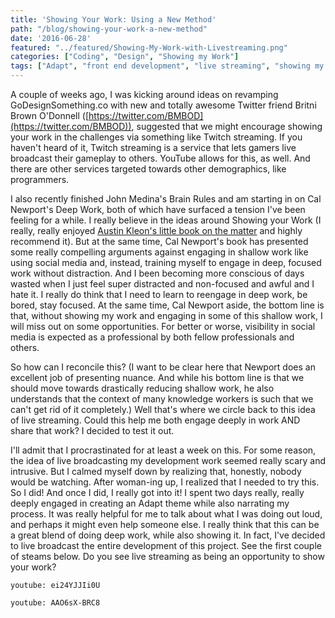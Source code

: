 ```yaml
---
title: 'Showing Your Work: Using a New Method'
path: "/blog/showing-your-work-a-new-method"
date: '2016-06-28'
featured: "../featured/Showing-My-Work-with-Livestreaming.png"
categories: ["Coding", "Design", "Showing my Work"]
tags: ["Adapt", "front end development", "live streaming", "showing my work", "streaming", "theming", "Twitch"]
---
```


A couple of weeks ago, I was kicking around ideas on revamping GoDesignSomething.co with new and totally awesome Twitter friend Britni Brown O'Donnell ([https://twitter.com/BMBOD](https://twitter.com/BMBOD)), suggested that we might encourage showing your work in the challenges via something like Twitch streaming. If you haven't heard of it, Twitch streaming is a service that lets gamers live broadcast their gameplay to others. YouTube allows for this, as well. And there are other services targeted towards other demographics, like programmers.

I also recently finished John Medina's Brain Rules and am starting in on Cal Newport's Deep Work, both of which have surfaced a tension I've been feeling for a while. I really believe in the ideas around Showing your Work (I really, really enjoyed [Austin Kleon's little book on the matter](http://austinkleon.com/show-your-work/) and highly recommend it). But at the same time, Cal Newport's book has presented some really compelling arguments against engaging in shallow work like using social media and, instead, training myself to engage in deep, focused work without distraction. And I been becoming more conscious of days wasted when I just feel super distracted and non-focused and awful and I hate it. I really do think that I need to learn to reengage in deep work, be bored, stay focused. At the same time, Cal Newport aside, the bottom line is that, without showing my work and engaging in some of this shallow work, I will miss out on some opportunities. For better or worse, visibility in social media is expected as a professional by both fellow professionals and others.

So how can I reconcile this? (I want to be clear here that Newport does an excellent job of presenting nuance. And while his bottom line is that we should move towards drastically reducing shallow work, he also understands that the context of many knowledge workers is such that we can't get rid of it completely.) Well that's where we circle back to this idea of live streaming. Could this help me both engage deeply in work AND share that work? I decided to test it out.

I'll admit that I procrastinated for at least a week on this. For some reason, the idea of live broadcasting my development work seemed really scary and intrusive. But I calmed myself down by realizing that, honestly, nobody would be watching. After woman-ing up, I realized that I needed to try this. So I did! And once I did, I really got into it! I spent two days really, really deeply engaged in creating an Adapt theme while also narrating my process. It was really helpful for me to talk about what I was doing out loud, and perhaps it might even help someone else. I really think that this can be a great blend of doing deep work, while also showing it. In fact, I've decided to live broadcast the entire development of this project. See the first couple of steams below. Do you see live streaming as being an opportunity to show your work?

`youtube: ei24YJJIi0U`

`youtube: AAO6sX-BRC8`
